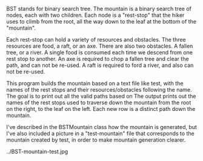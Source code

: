 BST stands for binary search tree. The mountain is a binary search tree of nodes, each with two children. Each node is a "rest-stop" that the hiker uses to climb from the
root, all the way down to the leaf at the bottom of the "mountain". 

Each rest-stop can hold a variety of resources and obstacles. The three resources are food, a raft, or an axe. There are also two obstacles. A fallen tree, or a river.
A single food is consumed each time we descend from one rest stop to another. An axe is required to chop a fallen tree and clear the path, and can not be re-used. A raft 
is required to ford a river, and also can not be re-used. 

This program builds the mountain based on a text file like test, with the names of the rest stops and their resources/obstacles following the name. The goal is to print
out all the valid paths based on The output prints out the names of the rest stops used to traverse down the mountain from the root on the right, to the leaf 
on the left. Each new row is a distinct path down the mountain. 

I've described in the BSTMountain class how the mountain is generated, but I've also included a picture in a "test-mountain" file that corresponds to the mountain 
created by test, in order to make mountain generation clearer. 


../BST-mountain-test.jpg
